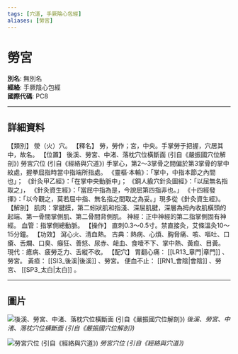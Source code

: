 ```yaml
---
tags: [穴道, 手厥陰心包經]
aliases: [勞宮]
---
```


# 勞宮

**別名**: 無別名  
**經絡**: 手厥陰心包經  
**國際代碼**: PC8  

---

## 詳細資料
【類別】
滎（火）穴。
【釋名】
勞，勞作；宮，中央。手掌勞于把握，穴居其中，故名。
【位置】
後溪、勞宮、中渚、落枕穴位橫斷面 (引自《嚴振國穴位解剖》)
勞宮穴位 (引自《經絡與穴道》)
手掌心，第2～3掌骨之間偏於第3掌骨的掌中紋處，握拳屈指時當中指端所指處。
《靈樞‧本輸》：「掌中，中指本節之內間也」；
《針灸甲乙經》：「在掌中央動脈中」；
《銅人腧穴針灸圖經》：「以屈無名指取之」，
《針灸資生經》：「當屈中指為是，今說屈第四指非也。」
《十四經發揮》：「以今觀之，莫若屈中指、無名指之間取之為妥。」現多從《針灸資生經》。
【解剖】
肌肉：掌腱膜，第二蚓狀肌和指淺、深屈肌腱，深層為拇內收肌橫頭的起端、第一骨間掌側肌、第二骨間背側肌。
神經：正中神經的第二指掌側固有神經。
血管：指掌側總動脈。
【操作】
直刺0.3～0.5寸。禁直接灸，艾條溫灸10～15分鐘。
【功效】
瀉心火、清血熱。
古典：熱病、心煩、胸脅痛、咳、嘔吐、口瘡、舌爛、口臭、癲狂、善怒、尿赤、衄血、食噎不下、掌中熱、黃疸、目黃。
現代：癔病、疲勞乏力、舌縱不收。
【配穴】
胃翻心痛： [[LR13_章門|章門]] 、勞宮。
黃疸： [[SI3_後溪|後溪]] 、勞宮。
便血不止： [[RN1_會陰|會陰]] 、勞宮、 [[SP3_太白|太白]] 。

---

## 圖片
![後溪、勞宮、中渚、落枕穴位橫斷面 (引自《嚴振國穴位解剖》)](https://yibian.hopto.org/pic/acu/norm/09/houxi,laogong,zhongju,luozhen(yen).jpg)
_後溪、勞宮、中渚、落枕穴位橫斷面 (引自《嚴振國穴位解剖》)_

![勞宮穴位 (引自《經絡與穴道》)](https://yibian.hopto.org/pic/acu/norm/09/laogong(j&a).jpg)
_勞宮穴位 (引自《經絡與穴道》)_

